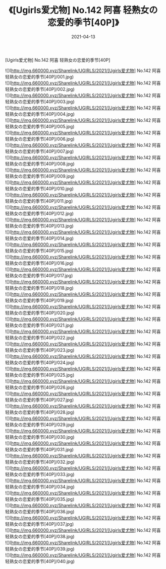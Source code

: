 ﻿---
layout: post
title:  《[Ugirls爱尤物] No.142 阿喜 轻熟女の恋爱的季节[40P]》
date:   2021-04-13
img: http://img.660000.xyz/Sharelink/UGIRLS/2021/[Ugirls爱尤物] No.142 阿喜 轻熟女の恋爱的季节[40P]/000.jpg
categories: [美女, 清纯, 唯美]
---

[Ugirls爱尤物] No.142 阿喜 轻熟女の恋爱的季节[40P]

  ![](http://img.660000.xyz/Sharelink/UGIRLS/2021/[Ugirls爱尤物] No.142 阿喜 轻熟女の恋爱的季节[40P]/001.jpg) <br> ![](http://img.660000.xyz/Sharelink/UGIRLS/2021/[Ugirls爱尤物] No.142 阿喜 轻熟女の恋爱的季节[40P]/002.jpg) <br> ![](http://img.660000.xyz/Sharelink/UGIRLS/2021/[Ugirls爱尤物] No.142 阿喜 轻熟女の恋爱的季节[40P]/003.jpg) <br> ![](http://img.660000.xyz/Sharelink/UGIRLS/2021/[Ugirls爱尤物] No.142 阿喜 轻熟女の恋爱的季节[40P]/004.jpg) <br> ![](http://img.660000.xyz/Sharelink/UGIRLS/2021/[Ugirls爱尤物] No.142 阿喜 轻熟女の恋爱的季节[40P]/005.jpg) <br> ![](http://img.660000.xyz/Sharelink/UGIRLS/2021/[Ugirls爱尤物] No.142 阿喜 轻熟女の恋爱的季节[40P]/006.jpg) <br> ![](http://img.660000.xyz/Sharelink/UGIRLS/2021/[Ugirls爱尤物] No.142 阿喜 轻熟女の恋爱的季节[40P]/007.jpg) <br> ![](http://img.660000.xyz/Sharelink/UGIRLS/2021/[Ugirls爱尤物] No.142 阿喜 轻熟女の恋爱的季节[40P]/008.jpg) <br> ![](http://img.660000.xyz/Sharelink/UGIRLS/2021/[Ugirls爱尤物] No.142 阿喜 轻熟女の恋爱的季节[40P]/009.jpg) <br> ![](http://img.660000.xyz/Sharelink/UGIRLS/2021/[Ugirls爱尤物] No.142 阿喜 轻熟女の恋爱的季节[40P]/010.jpg) <br> ![](http://img.660000.xyz/Sharelink/UGIRLS/2021/[Ugirls爱尤物] No.142 阿喜 轻熟女の恋爱的季节[40P]/011.jpg) <br> ![](http://img.660000.xyz/Sharelink/UGIRLS/2021/[Ugirls爱尤物] No.142 阿喜 轻熟女の恋爱的季节[40P]/012.jpg) <br> ![](http://img.660000.xyz/Sharelink/UGIRLS/2021/[Ugirls爱尤物] No.142 阿喜 轻熟女の恋爱的季节[40P]/013.jpg) <br> ![](http://img.660000.xyz/Sharelink/UGIRLS/2021/[Ugirls爱尤物] No.142 阿喜 轻熟女の恋爱的季节[40P]/014.jpg) <br> ![](http://img.660000.xyz/Sharelink/UGIRLS/2021/[Ugirls爱尤物] No.142 阿喜 轻熟女の恋爱的季节[40P]/015.jpg) <br> ![](http://img.660000.xyz/Sharelink/UGIRLS/2021/[Ugirls爱尤物] No.142 阿喜 轻熟女の恋爱的季节[40P]/016.jpg) <br> ![](http://img.660000.xyz/Sharelink/UGIRLS/2021/[Ugirls爱尤物] No.142 阿喜 轻熟女の恋爱的季节[40P]/017.jpg) <br> ![](http://img.660000.xyz/Sharelink/UGIRLS/2021/[Ugirls爱尤物] No.142 阿喜 轻熟女の恋爱的季节[40P]/018.jpg) <br> ![](http://img.660000.xyz/Sharelink/UGIRLS/2021/[Ugirls爱尤物] No.142 阿喜 轻熟女の恋爱的季节[40P]/019.jpg) <br> ![](http://img.660000.xyz/Sharelink/UGIRLS/2021/[Ugirls爱尤物] No.142 阿喜 轻熟女の恋爱的季节[40P]/020.jpg) <br> ![](http://img.660000.xyz/Sharelink/UGIRLS/2021/[Ugirls爱尤物] No.142 阿喜 轻熟女の恋爱的季节[40P]/021.jpg) <br> ![](http://img.660000.xyz/Sharelink/UGIRLS/2021/[Ugirls爱尤物] No.142 阿喜 轻熟女の恋爱的季节[40P]/022.jpg) <br> ![](http://img.660000.xyz/Sharelink/UGIRLS/2021/[Ugirls爱尤物] No.142 阿喜 轻熟女の恋爱的季节[40P]/023.jpg) <br> ![](http://img.660000.xyz/Sharelink/UGIRLS/2021/[Ugirls爱尤物] No.142 阿喜 轻熟女の恋爱的季节[40P]/024.jpg) <br> ![](http://img.660000.xyz/Sharelink/UGIRLS/2021/[Ugirls爱尤物] No.142 阿喜 轻熟女の恋爱的季节[40P]/025.jpg) <br> ![](http://img.660000.xyz/Sharelink/UGIRLS/2021/[Ugirls爱尤物] No.142 阿喜 轻熟女の恋爱的季节[40P]/026.jpg) <br> ![](http://img.660000.xyz/Sharelink/UGIRLS/2021/[Ugirls爱尤物] No.142 阿喜 轻熟女の恋爱的季节[40P]/027.jpg) <br> ![](http://img.660000.xyz/Sharelink/UGIRLS/2021/[Ugirls爱尤物] No.142 阿喜 轻熟女の恋爱的季节[40P]/028.jpg) <br> ![](http://img.660000.xyz/Sharelink/UGIRLS/2021/[Ugirls爱尤物] No.142 阿喜 轻熟女の恋爱的季节[40P]/029.jpg) <br> ![](http://img.660000.xyz/Sharelink/UGIRLS/2021/[Ugirls爱尤物] No.142 阿喜 轻熟女の恋爱的季节[40P]/030.jpg) <br> ![](http://img.660000.xyz/Sharelink/UGIRLS/2021/[Ugirls爱尤物] No.142 阿喜 轻熟女の恋爱的季节[40P]/031.jpg) <br> ![](http://img.660000.xyz/Sharelink/UGIRLS/2021/[Ugirls爱尤物] No.142 阿喜 轻熟女の恋爱的季节[40P]/032.jpg) <br> ![](http://img.660000.xyz/Sharelink/UGIRLS/2021/[Ugirls爱尤物] No.142 阿喜 轻熟女の恋爱的季节[40P]/033.jpg) <br> ![](http://img.660000.xyz/Sharelink/UGIRLS/2021/[Ugirls爱尤物] No.142 阿喜 轻熟女の恋爱的季节[40P]/034.jpg) <br> ![](http://img.660000.xyz/Sharelink/UGIRLS/2021/[Ugirls爱尤物] No.142 阿喜 轻熟女の恋爱的季节[40P]/035.jpg) <br> ![](http://img.660000.xyz/Sharelink/UGIRLS/2021/[Ugirls爱尤物] No.142 阿喜 轻熟女の恋爱的季节[40P]/036.jpg) <br> ![](http://img.660000.xyz/Sharelink/UGIRLS/2021/[Ugirls爱尤物] No.142 阿喜 轻熟女の恋爱的季节[40P]/037.jpg) <br> ![](http://img.660000.xyz/Sharelink/UGIRLS/2021/[Ugirls爱尤物] No.142 阿喜 轻熟女の恋爱的季节[40P]/038.jpg) <br> ![](http://img.660000.xyz/Sharelink/UGIRLS/2021/[Ugirls爱尤物] No.142 阿喜 轻熟女の恋爱的季节[40P]/039.jpg) <br> ![](http://img.660000.xyz/Sharelink/UGIRLS/2021/[Ugirls爱尤物] No.142 阿喜 轻熟女の恋爱的季节[40P]/040.jpg) <br>